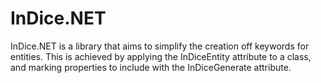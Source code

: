 # InDice.NET
InDice.NET is a library that aims to simplify the creation off keywords for entities. This is achieved by applying the InDiceEntity attribute to a class, and marking properties to include with the InDiceGenerate attribute.
